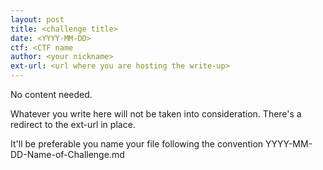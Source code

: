 ```yaml
---
layout: post
title: <challenge title>
date: <YYYY-MM-DD>
ctf: <CTF name
author: <your nickname>
ext-url: <url where you are hosting the write-up>
---
```


No content needed.

Whatever you write here will not be taken into consideration. There's a redirect to the ext-url in place.

It'll be preferable you name your file following the convention
YYYY-MM-DD-Name-of-Challenge.md